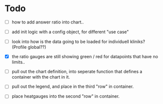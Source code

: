 # Todo

- [ ] how to add answer ratio into  chart..
- [ ] add init logic with a config object, for different "use case"
- [ ] look into how is the data going to be loaded for individuell kliniks? (Profile global??)

- [X] the ratio gauges are still showing green / red for datapoints that have no limits..
- [ ] pull out the chart definition, into seperate function that defines a container with the chart in it.
- [ ] pull out the legend, and place in the third "row" in container.
- [ ] place heatgauges into the second "row" in container.